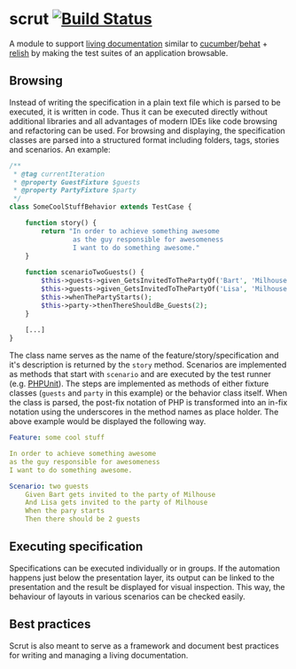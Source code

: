 # scrut [![Build Status](https://travis-ci.org/watoki/scrut.png?branch=master)](https://travis-ci.org/watoki/scrut)

A module to support [living documentation][sbe] similar to [cucumber]/[behat] + [relish] by making the test suites of an application browsable.

## Browsing ##

Instead of writing the specification in a plain text file which is parsed to be executed, it is written in code. Thus it can be executed directly without additional libraries and all advantages of modern IDEs like code browsing and refactoring can be used. For browsing and displaying, the specification classes are parsed into a structured format including folders, tags, stories and scenarios. An example:

```PHP
/**
 * @tag currentIteration
 * @property GuestFixture $guests
 * @property PartyFixture $party
 */
class SomeCoolStuffBehavior extends TestCase {

	function story() {
		return "In order to achieve something awesome
				as the guy responsible for awesomeness
				I want to do something awesome."
	}
	
	function scenarioTwoGuests() {
		$this->guests->given_GetsInvitedToThePartyOf('Bart', 'Milhouse');
		$this->guests->given_GetsInvitedToThePartyOf('Lisa', 'Milhouse');
		$this->whenThePartyStarts();
		$this->party->thenThereShouldBe_Guests(2);
	}
	
	[...]
}
```
	
The class name serves as the name of the feature/story/specification and it's description is returned by the `story` method. Scenarios are implemented as methods that start with `scenario` and are executed by the test runner (e.g. [PHPUnit]). The steps are implemented as methods of either fixture classes (`guests` and `party` in this example) or the behavior class itself. When the class is parsed, the post-fix notation of PHP is transformed into an in-fix notation using the underscores in the method names as place holder. The above example would be displayed the following way.

```yaml
Feature: some cool stuff

In order to achieve something awesome
as the guy responsible for awesomeness
I want to do something awesome.

Scenario: two guests
	Given Bart gets invited to the party of Milhouse
	And Lisa gets invited to the party of Milhouse
	When the pary starts
	Then there should be 2 guests
```

## Executing specification ##

Specifications can be executed individually or in groups. If the automation happens just below the presentation layer, its output can be linked to the presentation and the result be displayed for visual inspection. This way, the behaviour of layouts in various scenarios can be checked easily.

## Best practices ##

Scrut is also meant to serve as a framework and document best practices for writing and managing a living documentation.

[sbe]: http://specificationbyexample.com/key_ideas.html
[cucumber]: http://cukes.info/
[behat]: http://behat.org/
[relish]: https://www.relishapp.com/
[PHPUnit]: http://phpunit.de